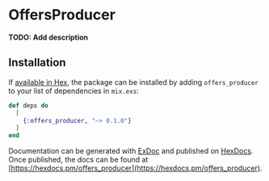 # OffersProducer

**TODO: Add description**

## Installation

If [available in Hex](https://hex.pm/docs/publish), the package can be installed
by adding `offers_producer` to your list of dependencies in `mix.exs`:

```elixir
def deps do
  [
    {:offers_producer, "~> 0.1.0"}
  ]
end
```

Documentation can be generated with [ExDoc](https://github.com/elixir-lang/ex_doc)
and published on [HexDocs](https://hexdocs.pm). Once published, the docs can
be found at [https://hexdocs.pm/offers_producer](https://hexdocs.pm/offers_producer).

